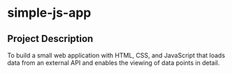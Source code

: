 # simple-js-app

## Project Description
To build a small web application with HTML, CSS, and JavaScript that loads data from an external API and enables the viewing of data points in detail.


 
